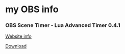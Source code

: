 # my OBS info


### OBS Scene Timer - Lua Advanced Timer 0.4.1

[Website info](https://obsproject.com/forum/threads/advanced-timer.81539/page-2)

[Download](https://obsproject.com/forum/resources/advanced-timer.637/download)

